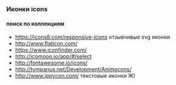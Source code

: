 ### Иконки icons

#### поиск по коллекциям
+ https://icons8.com/responsive-icons отзывчивые svg иконки
+ http://www.flaticon.com/
+ https://www.iconfinder.com/
+ http://icomoon.io/app/#/select
+ http://fontawesome.io/icons/
+ http://tympanus.net/Development/Animocons/
+ http://www.ippycon.com/ текстовые иконки Ж)

